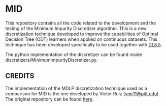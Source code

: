 # MID
This repository contains all the code related to the development and the testing of the Minimum Impurity Discretizer algorithm. This is a new discretization technique developed to improve the capabilities of Optimal Decision Tree (ODT) learners when applied on continuous datasets. This technique has been developed specifically to be used together with [DL8.5](https://ojs.aaai.org/index.php/AAAI/article/view/5711).

The python implementation of the discretizer can be found inside discretizers/MinimumImpurityDiscretizer.py.

## CREDITS
The implementation of the MDLP discretization technique used as a comparison for MID is the one developed by Victor Ruiz (vmr11@pitt.edu). The original repository can be found [here](https://github.com/navicto/Discretization-MDLPC.git).

